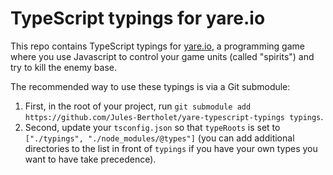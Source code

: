 # TypeScript typings for yare.io

This repo contains TypeScript typings for [yare.io](https://yare.io/), a programming game where you use Javascript to control your game units (called "spirits") and try to kill the enemy base.

The recommended way to use these typings is via a Git submodule:

1. First, in the root of your project, run `git submodule add https://github.com/Jules-Bertholet/yare-typescript-typings typings`.
2. Second, update your `tsconfig.json` so that `typeRoots` is set to `["./typings", "./node_modules/@types"]` (you can add additional directories to the list in front of `typings` if you have your own types you want to have take precedence).

